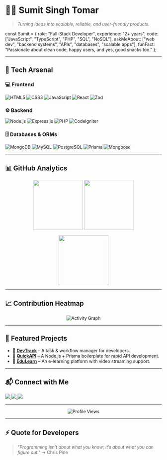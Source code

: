 # 👨‍💻 Sumit Singh Tomar

> *Turning ideas into scalable, reliable, and user-friendly products.*  

const Sumit = {
role: "Full-Stack Developer",
experience: "2+ years",
code: ["JavaScript", "TypeScript", "PHP", "SQL", "NoSQL"],
askMeAbout: ["web dev", "backend systems", "APIs", "databases", "scalable apps"],
funFact: "Passionate about clean code, happy users, and yes, good snacks too."
}; 

---

## 🚀 Tech Arsenal  

### 💻 Frontend  
![HTML5](https://img.shields.io/badge/-HTML5-E34F26?logo=html5&logoColor=fff) ![CSS3](https://img.shields.io/badge/-CSS3-1572B6?logo=css3&logoColor=fff) ![JavaScript](https://img.shields.io/badge/-JavaScript-F7DF1E?logo=javascript&logoColor=000) ![React](https://img.shields.io/badge/-React-61DAFB?logo=react&logoColor=000) ![Zod](https://img.shields.io/badge/-Zod-3068B7?logo=zod&logoColor=fff)  

### ⚙️ Backend  
![Node.js](https://img.shields.io/badge/-Node.js-339933?logo=node.js&logoColor=fff) ![Express.js](https://img.shields.io/badge/-Express.js-000000?logo=express&logoColor=fff) ![PHP](https://img.shields.io/badge/-PHP-777BB4?logo=php&logoColor=fff) ![CodeIgniter](https://img.shields.io/badge/-CodeIgniter-EF4223?logo=codeigniter&logoColor=fff)  

### 🗄️ Databases & ORMs  
![MongoDB](https://img.shields.io/badge/-MongoDB-47A248?logo=mongodb&logoColor=fff) ![MySQL](https://img.shields.io/badge/-MySQL-4479A1?logo=mysql&logoColor=fff) ![PostgreSQL](https://img.shields.io/badge/-PostgreSQL-4169E1?logo=postgresql&logoColor=fff) ![Prisma](https://img.shields.io/badge/-Prisma-2D3748?logo=prisma&logoColor=fff) ![Mongoose](https://img.shields.io/badge/-Mongoose-800000?logo=mongoose&logoColor=fff)  

---

## 📊 GitHub Analytics  

<p align="center">
  <img src="https://github-readme-stats.vercel.app/api?username=Sumit-Si&show_icons=true&theme=radical&hide_border=true" height="160" />
  <img src="https://github-readme-streak-stats.herokuapp.com?user=Sumit-Si&theme=radical&hide_border=true" height="160" />
</p>

<p align="center">
  <img src="https://github-readme-stats.vercel.app/api/top-langs/?username=Sumit-Si&layout=compact&theme=radical&hide_border=true" height="160" />
</p>

---

## 📈 Contribution Heatmap  

<p align="center">
  <img src="https://github-readme-activity-graph.vercel.app/graph?username=Sumit-Si&theme=radical" alt="Activity Graph"/>
</p>

---

## 🚀 Featured Projects  

- 🔗 [**DevTrack**](#) – A task & workflow manager for developers.  
- 🔗 [**QuickAPI**](#) – A Node.js + Prisma boilerplate for rapid API development.  
- 🔗 [**EduLearn**](#) – An e-learning platform with video streaming support.  

---

## 📬 Connect with Me  

<p align="left">
  <a href="https://www.linkedin.com/in/sumit-singh-446053243//" target="_blank">
    <img src="https://img.shields.io/badge/LinkedIn-blue?logo=linkedin&logoColor=white" />
  </a>
  <a href="mailto:pankajsinghtomar987@gmail.com">
    <img src="https://img.shields.io/badge/Email-red?logo=gmail&logoColor=white" />
  </a>
  <a href="https://YOUR_PORTFOLIO.com" target="_blank">
    <img src="https://img.shields.io/badge/Portfolio-000?logo=vercel&logoColor=white" />
  </a>
</p>

---

<p align="center">
  <img src="https://komarev.com/ghpvc/?username=Sumit-Si&label=Profile%20Views&color=0e75b6&style=flat" alt="Profile Views" />
</p>

---

## ⚡ Quote for Developers  
> *"Programming isn’t about what you know; it’s about what you can figure out."*  -> Chris Pine



<!---
Sumit-Si/Sumit-Si is a ✨ special ✨ repository because its `README.md` (this file) appears on your GitHub profile.
You can click the Preview link to take a look at your changes.
--->
